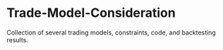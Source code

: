 # Trade-Model-Consideration
Collection of several trading models, constraints, code, and backtesting results.
